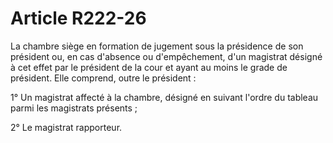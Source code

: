 # Article R222-26

La chambre siège en formation de jugement sous la présidence de son président ou, en cas d'absence ou d'empêchement, d'un magistrat désigné à cet effet par le président de la cour et ayant au moins le grade de président. Elle comprend, outre le président :

1° Un magistrat affecté à la chambre, désigné en suivant l'ordre du tableau parmi les magistrats présents ;

2° Le magistrat rapporteur.
